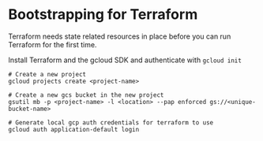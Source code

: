 # Bootstrapping for Terraform

Terraform needs state related resources in place before you can run Terraform for the first time.

Install Terraform and the gcloud SDK and authenticate with `gcloud init`

```
# Create a new project
gcloud projects create <project-name>

# Create a new gcs bucket in the new project
gsutil mb -p <project-name> -l <location> --pap enforced gs://<unique-bucket-name>

# Generate local gcp auth credentials for terraform to use
gcloud auth application-default login
```
